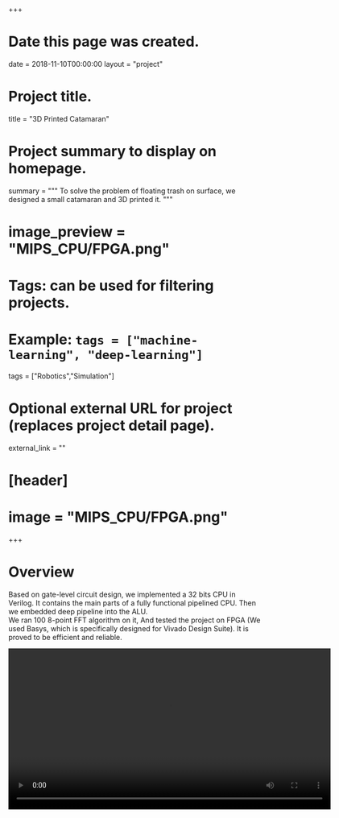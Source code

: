 +++
# Date this page was created.
date = 2018-11-10T00:00:00
layout = "project"

# Project title.
title = "3D Printed Catamaran"

# Project summary to display on homepage.
summary = """
 To solve the problem of floating trash on surface, we designed a small catamaran and 3D printed it.
 """
 
# image_preview = "MIPS_CPU/FPGA.png"

# Tags: can be used for filtering projects.
# Example: `tags = ["machine-learning", "deep-learning"]`
tags = ["Robotics","Simulation"]

# Optional external URL for project (replaces project detail page).
external_link = ""

# [header]
# image = "MIPS_CPU/FPGA.png"

+++

# Overview
Based on gate-level circuit design, we implemented a 32 bits CPU in Verilog. It contains the main parts of a fully
functional pipelined CPU. Then we embedded deep pipeline into the ALU. <br>
We ran 100 8-point
FFT algorithm on it, And tested the project on FPGA (We used Basys, which is specifically designed for Vivado Design Suite). It is proved to be efficient 
and reliable. <br>

<video src="https://www.youtube.com/watch?v=q6JPckXwfRA" controls="controls" width="640" height="320" autoplay="autoplay">
# Your browser does not support the video tag.
</video>
